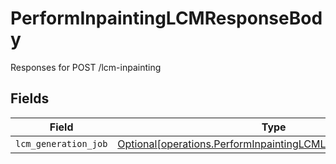 # PerformInpaintingLCMResponseBody

Responses for POST /lcm-inpainting


## Fields

| Field                                                                                                                              | Type                                                                                                                               | Required                                                                                                                           | Description                                                                                                                        |
| ---------------------------------------------------------------------------------------------------------------------------------- | ---------------------------------------------------------------------------------------------------------------------------------- | ---------------------------------------------------------------------------------------------------------------------------------- | ---------------------------------------------------------------------------------------------------------------------------------- |
| `lcm_generation_job`                                                                                                               | [Optional[operations.PerformInpaintingLCMLCMGenerationOutput]](../../models/operations/performinpaintinglcmlcmgenerationoutput.md) | :heavy_minus_sign:                                                                                                                 | N/A                                                                                                                                |
